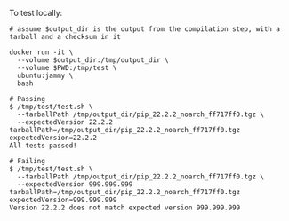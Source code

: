 <!--
Copyright (c) 2013-Present CloudFoundry.org Foundation, Inc. All Rights Reserved.

SPDX-License-Identifier: Apache-2.0
-->
To test locally:

```shell
# assume $output_dir is the output from the compilation step, with a tarball and a checksum in it

docker run -it \
  --volume $output_dir:/tmp/output_dir \
  --volume $PWD:/tmp/test \
  ubuntu:jammy \
  bash

# Passing
$ /tmp/test/test.sh \
  --tarballPath /tmp/output_dir/pip_22.2.2_noarch_ff717ff0.tgz \
  --expectedVersion 22.2.2
tarballPath=/tmp/output_dir/pip_22.2.2_noarch_ff717ff0.tgz
expectedVersion=22.2.2
All tests passed!

# Failing
$ /tmp/test/test.sh \
  --tarballPath /tmp/output_dir/pip_22.2.2_noarch_ff717ff0.tgz \
  --expectedVersion 999.999.999
tarballPath=/tmp/output_dir/pip_22.2.2_noarch_ff717ff0.tgz
expectedVersion=999.999.999
Version 22.2.2 does not match expected version 999.999.999
```
